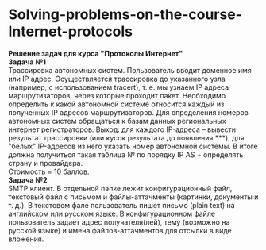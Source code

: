 # Solving-problems-on-the-course-Internet-protocols  
__Решение задач для курса "Протоколы Интернет"__  
__Задача №1__  
Трассировка автономных систем. Пользователь вводит доменное имя
или IP адрес. Осуществляется трассировка до указанного узла (например, с использованием
tracert), т. е. мы узнаем IP адреса маршрутизаторов, через которые проходит пакет. Необходимо определить к какой автономной системе относится каждый из полученных IP адресов
маршрутизаторов. Для определения номеров автономных систем обращаться к базам данных
региональных интернет регистраторов.
Выход: для каждого IP-адреса – вывести результат трассировки (или кусок результата до появления ***), для "белых" IP-адресов из него указать номер автономной системы.
В итоге должна получиться такая таблица
№ по порядку IP AS + определять страну и провайдера.  
Стоимость = 10 баллов.  
__Задача №2__  
SMTP клиент. В отдельной папке лежит конфигурационный файл,
текстовый файл с письмом и файлы-аттачменты (картинки, документы и т. д.). В текстовом фале пользователь пишет письмо (plain text) на английском или русском языке. В конфигурационном файле пользователь задает адрес получателя(лей), тему (возможно на русской языке) и
имена файлов-аттачментов для отсылки в виде вложения.
